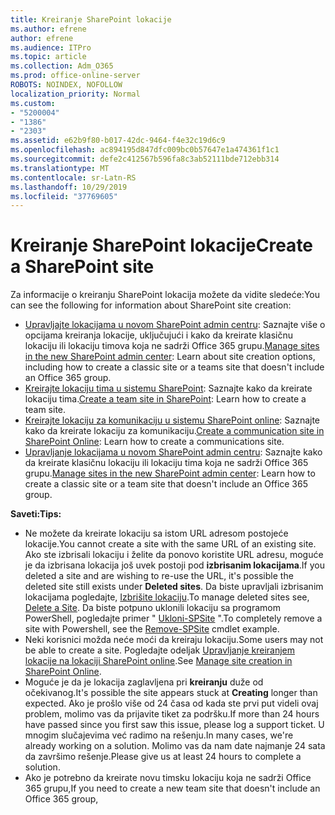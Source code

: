 ```yaml
---
title: Kreiranje SharePoint lokacije
ms.author: efrene
author: efrene
ms.audience: ITPro
ms.topic: article
ms.collection: Adm_O365
ms.prod: office-online-server
ROBOTS: NOINDEX, NOFOLLOW
localization_priority: Normal
ms.custom:
- "5200004"
- "1386"
- "2303"
ms.assetid: e62b9f80-b017-42dc-9464-f4e32c19d6c9
ms.openlocfilehash: ac894195d847dfc009bc0b57647e1a474361f1c1
ms.sourcegitcommit: defe2c412567b596fa8c3ab52111bde712ebb314
ms.translationtype: MT
ms.contentlocale: sr-Latn-RS
ms.lasthandoff: 10/29/2019
ms.locfileid: "37769605"
---
```

# <a name="create-a-sharepoint-site"></a><span data-ttu-id="fa25b-102">Kreiranje SharePoint lokacije</span><span class="sxs-lookup"><span data-stu-id="fa25b-102">Create a SharePoint site</span></span>

<span data-ttu-id="fa25b-103">Za informacije o kreiranju SharePoint lokacija možete da vidite sledeće:</span><span class="sxs-lookup"><span data-stu-id="fa25b-103">You can see the following for information about SharePoint site creation:</span></span>
- <span data-ttu-id="fa25b-104">[Upravljajte lokacijama u novom SharePoint admin centru](https://docs.microsoft.com/sharepoint/manage-site-creation): Saznajte više o opcijama kreiranja lokacije, uključujući i kako da kreirate klasičnu lokaciju ili lokaciju timova koja ne sadrži Office 365 grupu.</span><span class="sxs-lookup"><span data-stu-id="fa25b-104">[Manage sites in the new SharePoint admin center](https://docs.microsoft.com/sharepoint/manage-site-creation): Learn about site creation options, including how to create a classic site or a teams site that doesn't include an Office 365 group.</span></span>
- <span data-ttu-id="fa25b-105">[Kreirajte lokaciju tima u sistemu SharePoint](https://support.office.com/article/create-a-team-site-in-sharepoint-ef10c1e7-15f3-42a3-98aa-b5972711777d): Saznajte kako da kreirate lokaciju tima.</span><span class="sxs-lookup"><span data-stu-id="fa25b-105">[Create a team site in SharePoint](https://support.office.com/article/create-a-team-site-in-sharepoint-ef10c1e7-15f3-42a3-98aa-b5972711777d): Learn how to create a team site.</span></span>
- <span data-ttu-id="fa25b-106">[Kreirajte lokaciju za komunikaciju u sistemu SharePoint online](https://support.office.com/article/7fb44b20-a72f-4d2c-9173-fc8f59ba50eb): Saznajte kako da kreirate lokaciju za komunikaciju.</span><span class="sxs-lookup"><span data-stu-id="fa25b-106">[Create a communication site in SharePoint Online](https://support.office.com/article/7fb44b20-a72f-4d2c-9173-fc8f59ba50eb): Learn how to create a communications site.</span></span>
- <span data-ttu-id="fa25b-107">[Upravljanje lokacijama u novom SharePoint admin centru](https://docs.microsoft.com/sharepoint/manage-sites-in-new-admin-center#create-a-site): Saznajte kako da kreirate klasičnu lokaciju ili lokaciju tima koja ne sadrži Office 365 grupu.</span><span class="sxs-lookup"><span data-stu-id="fa25b-107">[Manage sites in the new SharePoint admin center](https://docs.microsoft.com/sharepoint/manage-sites-in-new-admin-center#create-a-site):  Learn how to create a classic site or a team site that doesn't include an Office 365 group.</span></span>


  
<span data-ttu-id="fa25b-108">**Saveti:**</span><span class="sxs-lookup"><span data-stu-id="fa25b-108">**Tips:**</span></span>
- <span data-ttu-id="fa25b-109">Ne možete da kreirate lokaciju sa istom URL adresom postojeće lokacije.</span><span class="sxs-lookup"><span data-stu-id="fa25b-109">You cannot create a site with the same URL of an existing site.</span></span> <span data-ttu-id="fa25b-110">Ako ste izbrisali lokaciju i želite da ponovo koristite URL adresu, moguće je da izbrisana lokacija još uvek postoji pod **izbrisanim lokacijama**.</span><span class="sxs-lookup"><span data-stu-id="fa25b-110">If you deleted a site and are wishing to re-use the URL, it's possible the deleted site still exists under **Deleted sites**.</span></span> <span data-ttu-id="fa25b-111">Da biste upravljali izbrisanim lokacijama pogledajte, [Izbrišite lokaciju](https://docs.microsoft.com/sharepoint/manage-sites-in-new-admin-center#delete-a-site).</span><span class="sxs-lookup"><span data-stu-id="fa25b-111">To manage deleted sites see, [Delete a Site](https://docs.microsoft.com/sharepoint/manage-sites-in-new-admin-center#delete-a-site).</span></span> <span data-ttu-id="fa25b-112">Da biste potpuno uklonili lokaciju sa programom PowerShell, pogledajte primer " [Ukloni-SPSite](https://docs.microsoft.com/sharepoint/manage-sites-in-new-admin-center#delete-a-site) ".</span><span class="sxs-lookup"><span data-stu-id="fa25b-112">To completely remove a site with Powershell, see the [Remove-SPSite](https://docs.microsoft.com/sharepoint/manage-sites-in-new-admin-center#delete-a-site) cmdlet example.</span></span>
- <span data-ttu-id="fa25b-113">Neki korisnici možda neće moći da kreiraju lokaciju.</span><span class="sxs-lookup"><span data-stu-id="fa25b-113">Some users may not be able to create a site.</span></span> <span data-ttu-id="fa25b-114">Pogledajte odeljak [Upravljanje kreiranjem lokacije na lokaciji SharePoint online](https://docs.microsoft.com/sharepoint/manage-site-creation).</span><span class="sxs-lookup"><span data-stu-id="fa25b-114">See [Manage site creation in SharePoint Online](https://docs.microsoft.com/sharepoint/manage-site-creation).</span></span>
- <span data-ttu-id="fa25b-115">Moguće je da je lokacija zaglavljena pri **kreiranju** duže od očekivanog.</span><span class="sxs-lookup"><span data-stu-id="fa25b-115">It's possible the site appears stuck at **Creating** longer than expected.</span></span> <span data-ttu-id="fa25b-116">Ako je prošlo više od 24 časa od kada ste prvi put videli ovaj problem, molimo vas da prijavite tiket za podršku.</span><span class="sxs-lookup"><span data-stu-id="fa25b-116">If more than 24 hours have passed since you first saw this issue, please log a support ticket.</span></span> <span data-ttu-id="fa25b-117">U mnogim slučajevima već radimo na rešenju.</span><span class="sxs-lookup"><span data-stu-id="fa25b-117">In many cases, we're already working on a solution.</span></span> <span data-ttu-id="fa25b-118">Molimo vas da nam date najmanje 24 sata da završimo rešenje.</span><span class="sxs-lookup"><span data-stu-id="fa25b-118">Please give us at least 24 hours to complete a solution.</span></span>
- <span data-ttu-id="fa25b-119">Ako je potrebno da kreirate novu timsku lokaciju koja ne sadrži Office 365 grupu,</span><span class="sxs-lookup"><span data-stu-id="fa25b-119">If you need to create a new team site that doesn't include an Office 365 group,</span></span> 


